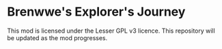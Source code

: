 Brenwwe's Explorer's Journey
==========
This mod is licensed under the Lesser GPL v3 licence. This repository will be updated as the mod progresses.
